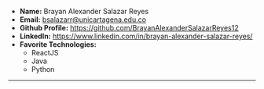 - **Name:** Brayan Alexander Salazar Reyes
- **Email:** bsalazarr@unicartagena.edu.co
- **Github Profile:** https://github.com/BrayanAlexanderSalazarReyes12
- **LinkedIn:** https://www.linkedin.com/in/brayan-alexander-salazar-reyes/
- **Favorite Technologies:**
  - ReactJS
  - Java
  - Python

---